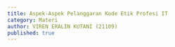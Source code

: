```yaml
---
title: Aspek-Aspek Pelanggaran Kode Etik Profesi IT
category: Materi
author: VIREN ERALIN KUTANI (21109)
published: true
---
```


